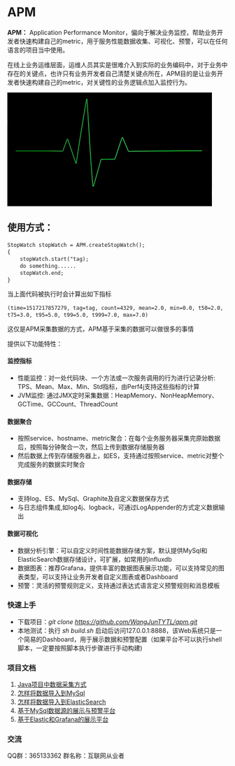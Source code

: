 APM
=============
__APM：__ Application Performance Monitor，偏向于解决业务监控，帮助业务开发者快速构建自己的metric，用于服务性能数据收集、可视化、预警，可以在任何语言的项目当中使用。

在线上业务运维层面，运维人员其实是很难介入到实际的业务编码中，对于业务中存在的关键点，也许只有业务开发者自己清楚关键点所在，APM目的是让业务开发者快速构建自己的metric，对关键性的业务逻辑点加入监控行为。

![alt text](./reference/images/apm_heart.jpg)


## 使用方式：

````
StopWatch stopWatch = APM.createStopWatch();
{
    stopWatch.start("tag);
    do something......
    stopWatch.end;
}
````

当上面代码被执行时会计算出如下指标
````
(time=1517217857279, tag=tag, count=4329, mean=2.0, min=0.0, t50=2.0, t75=3.0, t95=5.0, t99=5.0, t999=7.0, max=7.0)
````

这仅是APM采集数据的方式，APM基于采集的数据可以做很多的事情

提供以下功能特性：

#### 监控指标
- 性能监控：对一处代码块、一个方法或一次服务调用的行为进行记录分析: TPS、Mean、Max、Min、Std指标，由Perf4j支持这些指标的计算
- JVM监控: 通过JMX定时采集数据：HeapMemory、NonHeapMemory、GCTime、GCCount、ThreadCount


#### 数据聚合
- 按照service、hostname、metric聚合：在每个业务服务器采集完原始数据后，按照每分钟聚合一次，然后上传到数据存储服务器
- 然后数据上传到存储服务器上，如ES，支持通过按照service、metric对整个完成服务的数据实时聚合

#### 数据存储

- 支持log、ES、MySql、Graphite及自定义数据保存方式
- 与日志组件集成,如log4j、logback，可通过LogAppender的方式定义数据输出

#### 数据可视化
- 数据分析引擎：可以自定义时间性能数据存储方案，默认提供MySql和ElasticSearch数据存储设计，可扩展，如常用的influxdb
- 数据图表：推荐Grafana，提供丰富的数据图表展示功能，可以支持常见的图表类型，可以支持让业务开发者自定义图表或者Dashboard
- 预警：灵活的预警规则定义，支持通过表达式语言定义预警规则和消息模板

### 快速上手
- 下载项目：_git clone https://github.com/WangJunTYTL/apm.git_
- 本地测试：执行 _sh build.sh_ 启动后访问127.0.0.1:8888，该Web系统只是一个简易的Dashboard，用于展示数据和预警配置（如果平台不可以执行shell脚本，一定要按照脚本执行步骤进行手动构建)

### 项目文档

1. [Java项目中数据采集方式](./reference/apm_gather.md)
2. [怎样将数据导入到MySql](./reference/apm_mysql.md)
3. [怎样将数据导入到ElasticSearch](./reference/apm_elasticsearch.md)
4. [基于MySql数据源的展示与预警平台](./reference/apm_dashboard.md)
5. [基于Elastic和Grafana的展示平台](./reference/apm_other.md)


### 交流

QQ群：365133362 群名称：互联网从业者    
